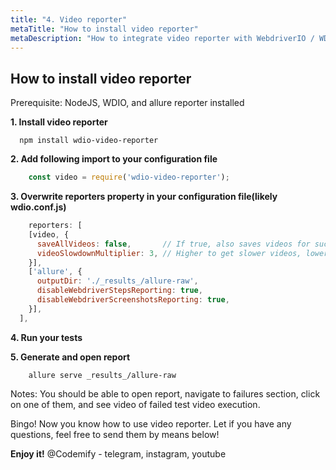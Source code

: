 ```yaml
---
title: "4. Video reporter"
metaTitle: "How to install video reporter"
metaDescription: "How to integrate video reporter with WebdriverIO / WDIO"
---
```


## How to install video reporter

Prerequisite: NodeJS, WDIO, and allure reporter installed

**1. Install video reporter**
```shell
  npm install wdio-video-reporter
```

**2. Add following import to your configuration file**
```javascript
    const video = require('wdio-video-reporter');
```
**3. Overwrite reporters property in your configuration file(likely wdio.conf.js)**
```javascript
    reporters: [
    [video, {
      saveAllVideos: false,       // If true, also saves videos for successful test cases
      videoSlowdownMultiplier: 3, // Higher to get slower videos, lower for faster videos [Value 1-100]
    }],
    ['allure', {
      outputDir: './_results_/allure-raw',
      disableWebdriverStepsReporting: true,
      disableWebdriverScreenshotsReporting: true,
    }],
  ],
```
**4. Run your tests**

**5. Generate and open report**
```shell
    allure serve _results_/allure-raw
```

Notes: You should be able to open report, navigate to failures section, click on one of them, and see video of failed test video execution.


Bingo! Now you know how to use video reporter. Let if you have any questions, feel free to send them by means below!


**Enjoy it!**
@Codemify - telegram, instagram, youtube
